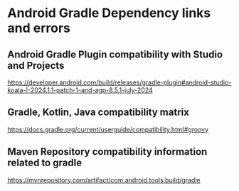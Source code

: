 # Android Gradle Dependency links and errors 


## Android Gradle Plugin compatibility with Studio and Projects 
https://developer.android.com/build/releases/gradle-plugin#android-studio-koala-|-2024.1.1-patch-1-and-agp-8.5.1-july-2024 


## Gradle, Kotlin, Java compatibility matrix
https://docs.gradle.org/current/userguide/compatibility.html#groovy 

## Maven Repository compatibility information related to gradle
https://mvnrepository.com/artifact/com.android.tools.build/gradle
































